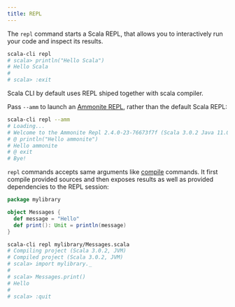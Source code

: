 ```yaml
---
title: REPL
---
```


The `repl` command starts a Scala REPL, that allows you to interactively
run your code and inspect its results.

```bash ignore
scala-cli repl                                                                         01:25:25
# scala> println("Hello Scala")
# Hello Scala
#
# scala> :exit
```

Scala CLI by default uses REPL shiped together with scala compiler.

Pass `--amm` to launch an [Ammonite REPL](https://ammonite.io/#Ammonite-REPL), rather than the default Scala REPL:

```bash ignore
scala-cli repl --amm                                                                   01:24:05
# Loading...
# Welcome to the Ammonite Repl 2.4.0-23-76673f7f (Scala 3.0.2 Java 11.0.11)
# @ println("Hello ammonite") 
# Hello ammonite
# @ exit 
# Bye!
```

`repl` commands accepts same arguments like [compile](/docs/guides/compile) commands. It first compile provided sources and then exposes results as well as provided dependencies to the REPL session:

```scala title=mylibrary/Messages.scala
package mylibrary

object Messages {
  def message = "Hello"
  def print(): Unit = println(message)
}
```
```bash
scala-cli repl mylibrary/Messages.scala
# Compiling project (Scala 3.0.2, JVM)
# Compiled project (Scala 3.0.2, JVM)
# scala> import mylibrary._
#
# scala> Messages.print()
# Hello
#
# scala> :quit
```
